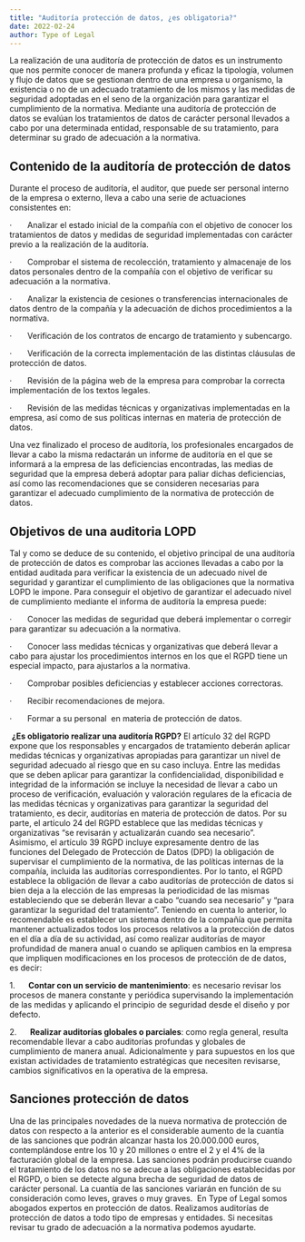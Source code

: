 ```yaml
---
title: "Auditoría protección de datos, ¿es obligatoria?"
date: 2022-02-24
author: Type of Legal
---
```


La realización de una auditoría de protección de datos es un instrumento que nos permite conocer de manera profunda y eficaz la tipología, volumen y flujo de datos que se gestionan dentro de una empresa u organismo, la existencia o no de un adecuado tratamiento de los mismos y las medidas de seguridad adoptadas en el seno de la organización para garantizar el cumplimiento de la normativa. Mediante una auditoría de protección de datos se evalúan los tratamientos de datos de carácter personal llevados a cabo por una determinada entidad, responsable de su tratamiento, para determinar su grado de adecuación a la normativa.

**Contenido de la auditoría de protección de datos**
----------------------------------------------------

Durante el proceso de auditoría, el auditor, que puede ser personal interno de la empresa o externo, lleva a cabo una serie de actuaciones consistentes en:

·       Analizar el estado inicial de la compañía con el objetivo de conocer los tratamientos de datos y medidas de seguridad implementadas con carácter previo a la realización de la auditoría.

·       Comprobar el sistema de recolección, tratamiento y almacenaje de los datos personales dentro de la compañía con el objetivo de verificar su adecuación a la normativa.

·       Analizar la existencia de cesiones o transferencias internacionales de datos dentro de la compañía y la adecuación de dichos procedimientos a la normativa.

·       Verificación de los contratos de encargo de tratamiento y subencargo.

·       Verificación de la correcta implementación de las distintas cláusulas de protección de datos.

·       Revisión de la página web de la empresa para comprobar la correcta implementación de los textos legales.

·       Revisión de las medidas técnicas y organizativas implementadas en la empresa, así como de sus políticas internas en materia de protección de datos. 

Una vez finalizado el proceso de auditoría, los profesionales encargados de llevar a cabo la misma redactarán un informe de auditoría en el que se informará a la empresa de las deficiencias encontradas, las medias de seguridad que la empresa deberá adoptar para paliar dichas deficiencias, así como las recomendaciones que se consideren necesarias para garantizar el adecuado cumplimiento de la normativa de protección de datos.

**Objetivos de una auditoria LOPD**
-----------------------------------

Tal y como se deduce de su contenido, el objetivo principal de una auditoría de protección de datos es comprobar las acciones llevadas a cabo por la entidad auditada para verificar la existencia de un adecuado nivel de seguridad y garantizar el cumplimiento de las obligaciones que la normativa LOPD le impone. Para conseguir el objetivo de garantizar el adecuado nivel de cumplimiento mediante el informa de auditoría la empresa puede:

·       Conocer las medidas de seguridad que deberá implementar o corregir para garantizar su adecuación a la normativa.

·       Conocer lass medidas técnicas y organizativas que deberá llevar a cabo para ajustar los procedimientos internos en los que el RGPD tiene un especial impacto, para ajustarlos a la normativa.

·       Comprobar posibles deficiencias y establecer acciones correctoras.

·       Recibir recomendaciones de mejora.

·       Formar a su personal  en materia de protección de datos.

 **¿Es obligatorio realizar una auditoría RGPD?** El artículo 32 del RGPD expone que los responsables y encargados de tratamiento deberán aplicar medidas técnicas y organizativas apropiadas para garantizar un nivel de seguridad adecuado al riesgo que en su caso incluya. Entre las medidas que se deben aplicar para garantizar la confidencialidad, disponibilidad e integridad de la información se incluye la necesidad de llevar a cabo un proceso de verificación, evaluación y valoración regulares de la eficacia de las medidas técnicas y organizativas para garantizar la seguridad del tratamiento, es decir, auditorías en materia de protección de datos. Por su parte, el artículo 24 del RGPD establece que las medidas técnicas y organizativas “se revisarán y actualizarán cuando sea necesario”.   Asimismo, el artículo 39 RGPD incluye expresamente dentro de las funciones del Delegado de Protección de Datos (DPD) la obligación de supervisar el cumplimiento de la normativa, de las políticas internas de la compañía, incluida las auditorías correspondientes. Por lo tanto, el RGPD establece la obligación de llevar a cabo auditorías de protección de datos si bien deja a la elección de las empresas la periodicidad de las mismas estableciendo que se deberán llevar a cabo “cuando sea necesario” y “para garantizar la seguridad del tratamiento”. Teniendo en cuenta lo anterior, lo recomendable es establecer un sistema dentro de la compañía que permita mantener actualizados todos los procesos relativos a la protección de datos en el día a día de su actividad, así como realizar auditorías de mayor profundidad de manera anual o cuando se apliquen cambios en la empresa que impliquen modificaciones en los procesos de protección de de datos, es decir:

1.      **Contar con un servicio de mantenimiento**: es necesario revisar los procesos de manera constante y periódica supervisando la implementación de las medidas y aplicando el principio de seguridad desde el diseño y por defecto.

2.      **Realizar auditorías globales o parciales**: como regla general, resulta recomendable llevar a cabo auditorías profundas y globales de cumplimiento de manera anual. Adicionalmente y para supuestos en los que existan actividades de tratamiento estratégicas que necesiten revisarse, cambios significativos en la operativa de la empresa.

**Sanciones protección de datos**
---------------------------------

Una de las principales novedades de la nueva normativa de protección de datos con respecto a la anterior es el considerable aumento de la cuantía de las sanciones que podrán alcanzar hasta los 20.000.000 euros, contemplándose entre los 10 y 20 millones o entre el 2 y el 4% de la facturación global de la empresa. Las sanciones podrán producirse cuando el tratamiento de los datos no se adecue a las obligaciones establecidas por el RGPD, o bien se detecte alguna brecha de seguridad de datos de carácter personal. La cuantía de las sanciones variarán en función de su consideración como leves, graves o muy graves.  En Type of Legal somos abogados expertos en protección de datos. Realizamos auditorías de protección de datos a todo tipo de empresas y entidades. Si necesitas revisar tu grado de adecuación a la normativa podemos ayudarte.
